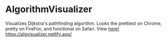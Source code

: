 # AlgorithmVisualizer
Visualizes Dijkstra's pathfinding algorithm.
Looks the prettiest on Chrome, pretty on FireFox, and functional on Safari.
View [here!](https://algvisualizer.netlify.app/)
https://algvisualizer.netlify.app/
